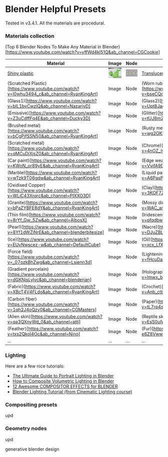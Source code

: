 # Blender Helpful Presets

Tested in v3.4.1. All the materials are procedural.

### Materials collection

(Top 6 Blender Nodes To Make Any Material in Blender)[https://www.youtube.com/watch?v=yffWd4kI51Q&ab_channel=CGCookie]

| Material  | Image | Node  | Material | Image | Node |
| ------------- | ------------- | ------------- | ------------- | ------------- | ------------- |
| [Shiny plastic](https://www.youtube.com/watch?v=vJZsTG2bUF4&ab_channel=blenderian)  | <img src="materials/default.png"/> | <img src="materials/nodes.png"/> | [Translucent plastic](https://www.youtube.com/watch?v=vJZsTG2bUF4&ab_channel=blenderian)  | <img src="materials/default.png"/>  | <img src="materials/nodes.png"/> |
| (Scratched Plastic)[https://www.youtube.com/watch?v=l0whu3494_c&ab_channel=RyanKingArt]  | Image  | Node  | (Worn rubber)[https://www.youtube.com/watch?v=bseCQqzT-b8&ab_channel=blenderbitesize]  | Image  | Node  |
| (Glass1)[https://www.youtube.com/watch?v=bIL1bvCwzlQ&ab_channel=NazariyD]  | Image  | Node  | (Glass2)[https://www.youtube.com/watch?v=Upt8JaqtVxg&ab_channel=atti]  | Image  | Node  |
| (Emissive)[https://www.youtube.com/watch?v=Z3uCdffFq4E&ab_channel=Ducky3D]  | Image  | Node  | (Glitter)[https://www.youtube.com/watch?v=tUJ8m2WEvnE&ab_channel=Farrukh3D]  | Image  | Node  |
| (Brushed metal)[https://www.youtube.com/watch?v=bCgPjfSSN50&ab_channel=RyanKingArt]  | Image  | Node  | (Rusty metal)[https://www.youtube.com/watch?v=wg2OKSiHng0&ab_channel=CGKrab]  | Image  | Node  |
| (Scratched metal)[https://www.youtube.com/watch?v=qMCuDjXjsZ0&ab_channel=RyanKingArt]  | Image  | Node  | (Chrome)[https://www.youtube.com/watch?v=4nOZ_Ivy17Q&ab_channel=NazariyD]  | Image  | Node  |
| (Car paint)[https://www.youtube.com/watch?v=KWoN_or89yE&ab_channel=RyanKingArt]  | Image  | Node  | (Edge wear)[https://www.youtube.com/watch?v=VvifA9DKk5U&ab_channel=KylsonnBatista]  | Image  | Node  |
| (Marble)[https://www.youtube.com/watch?v=wTzk9T06gdw&ab_channel=RyanKingArt]  | Image  | Node  | (Liquid paint)[https://www.youtube.com/watch?v=A6PasPeE3KU&ab_channel=GTMDesigns]  | Image  | Node  |
| (Oxidised Copper)[https://www.youtube.com/watch?v=WLjC43Xrqrc&ab_channel=PIXXO3D]  | Image  | Node  | (Clay)[https://www.youtube.com/watch?v=3KOF7ZnkWsQ&ab_channel=Smeaf]  | Image  | Node  |
| (Granite)[https://www.youtube.com/watch?v=bPaZYBFE8dY&ab_channel=RyanKingArt]  | Image  | Node  | (Mossy dirt)[https://www.youtube.com/watch?v=WAC_amUh__w&ab_channel=RyanKingArt]  | Image  | Node  |
| (Thin film)[https://www.youtube.com/watch?v=8rYf_Gw_5Zw&ab_channel=AlbosX]  | Image  | Node  | (Iridescent)[https://www.youtube.com/watch?v=pfqdbw5vWG0&ab_channel=KamilKrb]  | Image  | Node  |
| (Pearl)[https://www.youtube.com/watch?v=8Yf1dWZiNrE&ab_channel=blenderbitesize]  | Image  | Node  | (Nacre)[https://www.youtube.com/watch?v=DJuZBL4-dBc&ab_channel=thesparkofart]  | Image  | Node  |
| (Ice)[https://www.youtube.com/watch?v=EUvNwscez-w&ab_channel=DefaultCube]  | Image  | Node  | (Oil)[https://www.youtube.com/watch?v=xcx_LfXuuX4&ab_channel=CartesianCaramel]  | Image  | Node  |
| (Force field)[https://www.youtube.com/watch?v=_07ozkBhZwg&ab_channel=Lsienn3d]  | Image  | Node  | (Lightening)[https://www.youtube.com/watch?v=fHcuDamtc98&ab_channel=Simon3D]  | Image  | Node  |
| (Gradient porcelain)[https://www.youtube.com/watch?v=dGKNjsLylyc&ab_channel=blenderian]  | Image  | Node  | (Holographic)[https://www.youtube.com/watch?v=Imwx_b-5OTw&ab_channel=SinaSinaie]  | Image  | Node  |
| (Fabric)[https://www.youtube.com/watch?v=XBcT4V4FLdo&ab_channel=RyanKingArt]  | Image  | Node  | (Crochet)[https://www.youtube.com/watch?v=Anb_ctbroS8&ab_channel=100drips]  | Image  | Node  |
| (Carbon fiber)[https://www.youtube.com/watch?v=1qh2J4oQzy0&ab_channel=CGMasters]  | Image  | Node  | (Paper)[https://www.youtube.com/watch?v=tL7rp4sOq5k&ab_channel=Interactiv]  | Image  | Node  |
| (Alien skin)[https://www.youtube.com/watch?v=qa3QXnyWd_0&ab_channel=atti]  | Image  | Node  | (Reptile skin)[https://www.youtube.com/watch?v=EsS0ulWckGM&ab_channel=Ducky3D]  | Image  | Node  |
| (Feather)[https://www.youtube.com/watch?v=txs2QkoI4Oc&ab_channel=Nino]  | Image  | Node  | (Fur)[https://www.youtube.com/watch?v=cdm-e6Z8Vww&ab_channel=atti]  | Image  | Node  |
| ...  | ...  | ...  | ...  | ...  | ...  |





### Lighting

Here are a few nice tutorials:

- [The Ultimate Guide to Portrait Lighting in Blender](https://www.youtube.com/watch?v=kKXTU1EImF4&ab_channel=FlippedNormals)
- [How to Composite Volumetric Lighting in Blender](https://www.youtube.com/watch?v=yLtjJ_bMNew&ab_channel=blenderisms)
- [12 Awesome COMPOSITOR EFFECTS for BLENDER](https://www.youtube.com/watch?v=8x2qfWNHedM&ab_channel=TheCGEssentials)
- [Blender Lighting Tutorial (from Cinematic Lighting course)](https://www.youtube.com/watch?v=1lsuB-teZ0E&ab_channel=GlebAlexandrov)


### Compositing presets

upd

### Geometry nodes

upd

generative blender design
